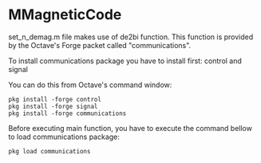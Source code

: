# MMagneticCode

set_n_demag.m file makes use of de2bi function. This function is provided by the Octave's Forge packet called "communications".

To install communications package you have to install first: control and signal

You can do this from Octave's command window:
```
pkg install -forge control
pkg install -forge signal
pkg install -forge communications
```

Before executing main function, you have to execute the command bellow to load communications package:

```
pkg load communications
```
